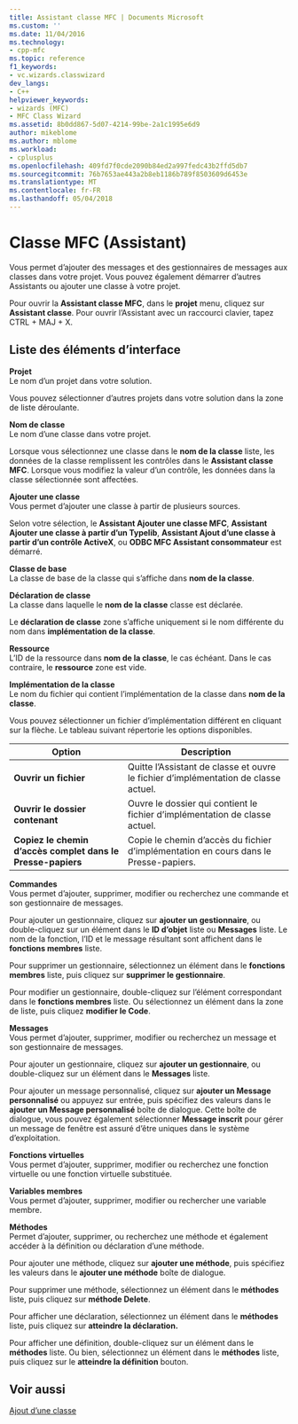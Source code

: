 ```yaml
---
title: Assistant classe MFC | Documents Microsoft
ms.custom: ''
ms.date: 11/04/2016
ms.technology:
- cpp-mfc
ms.topic: reference
f1_keywords:
- vc.wizards.classwizard
dev_langs:
- C++
helpviewer_keywords:
- wizards (MFC)
- MFC Class Wizard
ms.assetid: 8b0dd867-5d07-4214-99be-2a1c1995e6d9
author: mikeblome
ms.author: mblome
ms.workload:
- cplusplus
ms.openlocfilehash: 409fd7f0cde2090b84ed2a997fedc43b2ffd5db7
ms.sourcegitcommit: 76b7653ae443a2b8eb1186b789f8503609d6453e
ms.translationtype: MT
ms.contentlocale: fr-FR
ms.lasthandoff: 05/04/2018
---
```

# <a name="mfc-class-wizard"></a>Classe MFC (Assistant)
Vous permet d’ajouter des messages et des gestionnaires de messages aux classes dans votre projet. Vous pouvez également démarrer d’autres Assistants ou ajouter une classe à votre projet.  
  
 Pour ouvrir la **Assistant classe MFC**, dans le **projet** menu, cliquez sur **Assistant classe**. Pour ouvrir l’Assistant avec un raccourci clavier, tapez CTRL + MAJ + X.  
  
## <a name="uielement-list"></a>Liste des éléments d’interface  
 **Projet**  
 Le nom d’un projet dans votre solution.  
  
 Vous pouvez sélectionner d’autres projets dans votre solution dans la zone de liste déroulante.  
  
 **Nom de classe**  
 Le nom d’une classe dans votre projet.  
  
 Lorsque vous sélectionnez une classe dans le **nom de la classe** liste, les données de la classe remplissent les contrôles dans le **Assistant classe MFC**. Lorsque vous modifiez la valeur d’un contrôle, les données dans la classe sélectionnée sont affectées.  
  
 **Ajouter une classe**  
 Vous permet d’ajouter une classe à partir de plusieurs sources.  
  
 Selon votre sélection, le **Assistant Ajouter une classe MFC**, **Assistant Ajouter une classe à partir d’un Typelib**, **Assistant Ajout d’une classe à partir d’un contrôle ActiveX**, ou **ODBC MFC Assistant consommateur** est démarré.  
  
 **Classe de base**  
 La classe de base de la classe qui s’affiche dans **nom de la classe**.  
  
 **Déclaration de classe**  
 La classe dans laquelle le **nom de la classe** classe est déclarée.  
  
 Le **déclaration de classe** zone s’affiche uniquement si le nom différente du nom dans **implémentation de la classe**.  
  
 **Ressource**  
 L’ID de la ressource dans **nom de la classe**, le cas échéant. Dans le cas contraire, le **ressource** zone est vide.  
  
 **Implémentation de la classe**  
 Le nom du fichier qui contient l’implémentation de la classe dans **nom de la classe**.  
  
 Vous pouvez sélectionner un fichier d’implémentation différent en cliquant sur la flèche. Le tableau suivant répertorie les options disponibles.  
  
|Option|Description|  
|------------|-----------------|  
|**Ouvrir un fichier**|Quitte l’Assistant de classe et ouvre le fichier d’implémentation de classe actuel.|  
|**Ouvrir le dossier contenant**|Ouvre le dossier qui contient le fichier d’implémentation de classe actuel.|  
|**Copiez le chemin d’accès complet dans le Presse-papiers**|Copie le chemin d’accès du fichier d’implémentation en cours dans le Presse-papiers.|  
  
 **Commandes**  
 Vous permet d’ajouter, supprimer, modifier ou recherchez une commande et son gestionnaire de messages.  
  
 Pour ajouter un gestionnaire, cliquez sur **ajouter un gestionnaire**, ou double-cliquez sur un élément dans le **ID d’objet** liste ou **Messages** liste. Le nom de la fonction, l’ID et le message résultant sont affichent dans le **fonctions membres** liste.  
  
 Pour supprimer un gestionnaire, sélectionnez un élément dans le **fonctions membres** liste, puis cliquez sur **supprimer le gestionnaire**.  
  
 Pour modifier un gestionnaire, double-cliquez sur l’élément correspondant dans le **fonctions membres** liste. Ou sélectionnez un élément dans la zone de liste, puis cliquez **modifier le Code**.  
  
 **Messages**  
 Vous permet d’ajouter, supprimer, modifier ou recherchez un message et son gestionnaire de messages.  
  
 Pour ajouter un gestionnaire, cliquez sur **ajouter un gestionnaire**, ou double-cliquez sur un élément dans le **Messages** liste.  
  
 Pour ajouter un message personnalisé, cliquez sur **ajouter un Message personnalisé** ou appuyez sur entrée, puis spécifiez des valeurs dans le **ajouter un Message personnalisé** boîte de dialogue. Cette boîte de dialogue, vous pouvez également sélectionner **Message inscrit** pour gérer un message de fenêtre est assuré d’être uniques dans le système d’exploitation.  
  
 **Fonctions virtuelles**  
 Vous permet d’ajouter, supprimer, modifier ou recherchez une fonction virtuelle ou une fonction virtuelle substituée.  
  
 **Variables membres**  
 Vous permet d’ajouter, supprimer, modifier ou rechercher une variable membre.  
  
 **Méthodes**  
 Permet d’ajouter, supprimer, ou recherchez une méthode et également accéder à la définition ou déclaration d’une méthode.  
  
 Pour ajouter une méthode, cliquez sur **ajouter une méthode**, puis spécifiez les valeurs dans le **ajouter une méthode** boîte de dialogue.  
  
 Pour supprimer une méthode, sélectionnez un élément dans le **méthodes** liste, puis cliquez sur **méthode Delete**.  
  
 Pour afficher une déclaration, sélectionnez un élément dans le **méthodes** liste, puis cliquez sur **atteindre la déclaration.**  
  
 Pour afficher une définition, double-cliquez sur un élément dans le **méthodes** liste. Ou bien, sélectionnez un élément dans le **méthodes** liste, puis cliquez sur le **atteindre la définition** bouton.  
  
## <a name="see-also"></a>Voir aussi  
 [Ajout d’une classe](../../ide/adding-a-class-visual-cpp.md)
